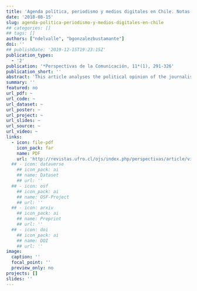 ```yaml
---
title: 'Agenda política, periodismo y medios digitales en Chile. Notas de investigación sobre pluralismo informativo'
date: '2018-08-15'
slug: agenda-politica-periodismo-y-medios-digitales-en-chile
## categories: []
## tags: []
authors: ["ndelvalle", "bgonzalezbustamante"]
doi: ''
## publishDate: '2019-12-15T19:23:15Z'
publication_types:
  - '2'
publication: '*Perspectivas de la Comunicación, 11*(1), 291-326'
publication_short: ''
abstract: 'This article analyses the political opinion of the journalists who lead,  manage and edit written digital media (MDE for its acronym in Spanish) in Chile. Based on data from a non-probabilistic survey carried out in 2014, the journalist’s opinion on some public issues and the mass media conditions are addressed. Furthermore,   comparisons are made with other national probabilistic surveys in order to identify connections with trends of Chilean public opinion. Finally, some conclusions on the MDE editorial lines, public opinion and the perspective of communicators are discussed.'
summary: ''
featured: no
url_pdf: ~
url_code: ~
url_dataset: ~
url_poster: ~
url_project: ~
url_slides: ~
url_source: ~
url_video: ~
links:
  - icon: file-pdf
    icon_pack: far
    name: PDF
    url: 'http://revistas.ufro.cl/ojs/index.php/perspectivas/article/view/1146'
  ## - icon: dataverse
    ## icon_pack: ai
    ## name: Dataset
    ## url: ''
  ## - icon: osf
    ## icon_pack: ai
    ## name: OSF-Project
    ## url: ''
  ## - icon: arxiv
    ## icon_pack: ai
    ## name: Preprint
    ## url: ''
  ## - icon: doi
    ## icon_pack: ai
    ## name: DOI
    ## url: ''
image:
  caption: ''
  focal_point: ''
  preview_only: no
projects: []
slides: ''
---
```

